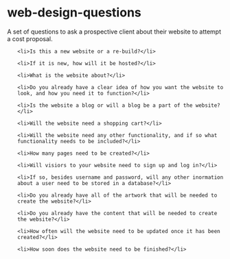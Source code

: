 # web-design-questions

A set of questions to ask a prospective client about their website to attempt a cost proposal.

<ol>

    <li>Is this a new website or a re-build?</li>

    <li>If it is new, how will it be hosted?</li>

    <li>What is the website about?</li>

    <li>Do you already have a clear idea of how you want the website to look, and how you need it to function?</li>

    <li>Is the website a blog or will a blog be a part of the website?</li>

    <li>Will the website need a shopping cart?</li>
    
    <li>Will the website need any other functionality, and if so what functionality needs to be included?</li>
    
    <li>How many pages need to be created?</li>
    
    <li>Will visiors to your website need to sign up and log in?</li>
    
    <li>If so, besides username and password, will any other inormation about a user need to be stored in a database?</li>
    
    <li>Do you already have all of the artwork that will be needed to create the website?</li>
    
    <li>Do you already have the content that will be needed to create the website?</li>
    
    <li>How often will the website need to be updated once it has been created?</li>
    
    <li>How soon does the website need to be finished?</li>
    
</ol>
